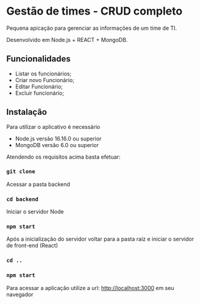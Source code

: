 # Gestão de times - CRUD completo

Pequena apicação para gerenciar as informações de um time de TI. 

Desenvolvido em Node.js + REACT + MongoDB.

## Funcionalidades

- Listar os funcionários;
- Criar novo Funcionário;
- Editar Funcionário;
- Excluir funcionário;

    
## Instalação

Para utilizar o aplicativo é necessário 

- Node.js versão 16.16.0 ou superior
- MongoDB versão 6.0 ou superior

Atendendo os requisitos acima basta efetuar:

### `git clone`


Acessar a pasta backend

### `cd backend`

Iniciar o servidor Node

### `npm start`

Após a inicialização do servidor voltar para a pasta raíz e iniciar o servidor de front-end (React)

### `cd ..`
### `npm start`

Para acessar a aplicação utilize a url: [http://localhost:3000](http://localhost:3000) em seu navegador
